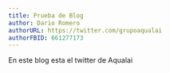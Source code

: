 ```yaml
---
title: Prueba de Blog
author: Dario Romero
authorURL: https://twitter.com/grupoaqualai
authorFBID: 661277173
---
```


En este blog esta el twitter de Aqualai
